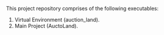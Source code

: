 This project repository comprises of the following executables:
1. Virtual Environment (auction_land).
2. Main Project (AuctoLand).
